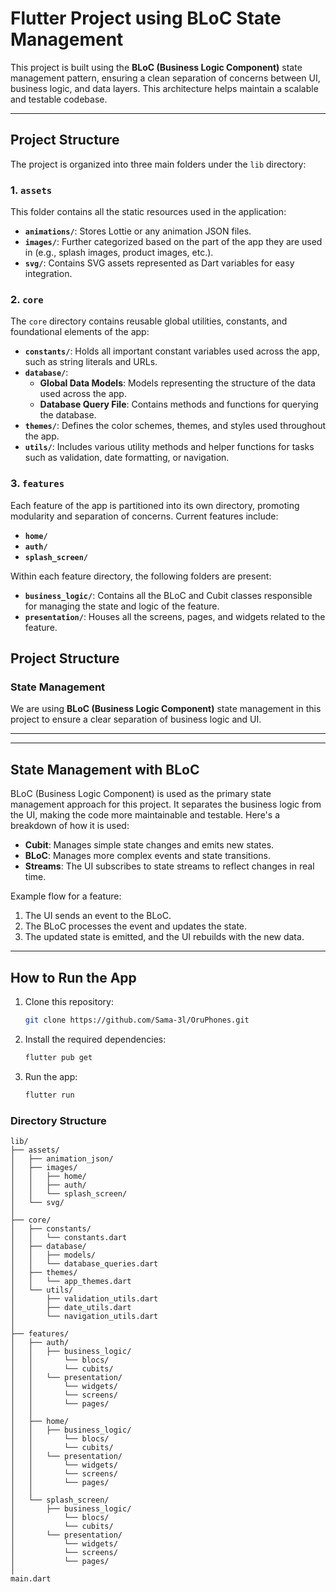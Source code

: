 # Flutter Project using BLoC State Management

This project is built using the **BLoC (Business Logic Component)** state management pattern, ensuring a clean separation of concerns between UI, business logic, and data layers. This architecture helps maintain a scalable and testable codebase.

---

## Project Structure

The project is organized into three main folders under the `lib` directory:

### 1. `assets`
This folder contains all the static resources used in the application:

- **`animations/`**: Stores Lottie or any animation JSON files.
- **`images/`**: Further categorized based on the part of the app they are used in (e.g., splash images, product images, etc.).
- **`svg/`**: Contains SVG assets represented as Dart variables for easy integration.

### 2. `core`
The `core` directory contains reusable global utilities, constants, and foundational elements of the app:

- **`constants/`**: Holds all important constant variables used across the app, such as string literals and URLs.
- **`database/`**: 
  - **Global Data Models**: Models representing the structure of the data used across the app.
  - **Database Query File**: Contains methods and functions for querying the database.
- **`themes/`**: Defines the color schemes, themes, and styles used throughout the app.
- **`utils/`**: Includes various utility methods and helper functions for tasks such as validation, date formatting, or navigation.

### 3. `features`
Each feature of the app is partitioned into its own directory, promoting modularity and separation of concerns. Current features include:

- **`home/`**
- **`auth/`**
- **`splash_screen/`**

Within each feature directory, the following folders are present:

- **`business_logic/`**: Contains all the BLoC and Cubit classes responsible for managing the state and logic of the feature.
- **`presentation/`**: Houses all the screens, pages, and widgets related to the feature.

## Project Structure

### State Management
We are using **BLoC (Business Logic Component)** state management in this project to ensure a clear separation of business logic and UI.

---

---

## State Management with BLoC

BLoC (Business Logic Component) is used as the primary state management approach for this project. It separates the business logic from the UI, making the code more maintainable and testable. Here's a breakdown of how it is used:

- **Cubit**: Manages simple state changes and emits new states.
- **BLoC**: Manages more complex events and state transitions.
- **Streams**: The UI subscribes to state streams to reflect changes in real time.

Example flow for a feature:
1. The UI sends an event to the BLoC.
2. The BLoC processes the event and updates the state.
3. The updated state is emitted, and the UI rebuilds with the new data.

---

## How to Run the App

1. Clone this repository:
   ```bash
   git clone https://github.com/Sama-3l/OruPhones.git

2. Install the required dependencies:
   ```bash
   flutter pub get

3. Run the app:
   ```bash
   flutter run

### Directory Structure

```plaintext
lib/
├── assets/
│   ├── animation_json/
│   ├── images/
│   │   ├── home/
│   │   ├── auth/
│   │   └── splash_screen/
│   └── svg/
│
├── core/
│   ├── constants/
│   │   └── constants.dart
│   ├── database/
│   │   ├── models/
│   │   └── database_queries.dart
│   ├── themes/
│   │   └── app_themes.dart
│   └── utils/
│       ├── validation_utils.dart
│       ├── date_utils.dart
│       └── navigation_utils.dart
│
├── features/
│   ├── auth/
│   │   ├── business_logic/
│   │       └── blocs/
│   │       └── cubits/
│   │   └── presentation/
│   │       └── widgets/
│   │       └── screens/
│   │       └── pages/
│   │
│   ├── home/
│   │   ├── business_logic/
│   │       └── blocs/
│   │       └── cubits/
│   │   └── presentation/
│   │       └── widgets/
│   │       └── screens/
│   │       └── pages/
│   │
│   └── splash_screen/
│       ├── business_logic/
│           └── blocs/
│           └── cubits/
│       └── presentation/
│           └── widgets/
│           └── screens/
│           └── pages/
│
main.dart